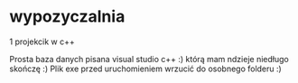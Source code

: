 # wypozyczalnia
1 projekcik w c++

Prosta baza danych pisana visual studio c++ :) którą mam ndzieje niedługo skończę :)
Plik exe przed uruchomieniem wrzucić do osobnego folderu :)
